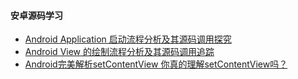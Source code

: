 #### 安卓源码学习

+ [Android Application 启动流程分析及其源码调用探究](https://juejin.cn/post/6844904068943446029)
+ [Android View 的绘制流程分析及其源码调用追踪](https://juejin.cn/post/6844904086064611336)
+ [Android完美解析setContentView 你真的理解setContentView吗？](https://blog.csdn.net/nugongahou110/article/details/49662211)
